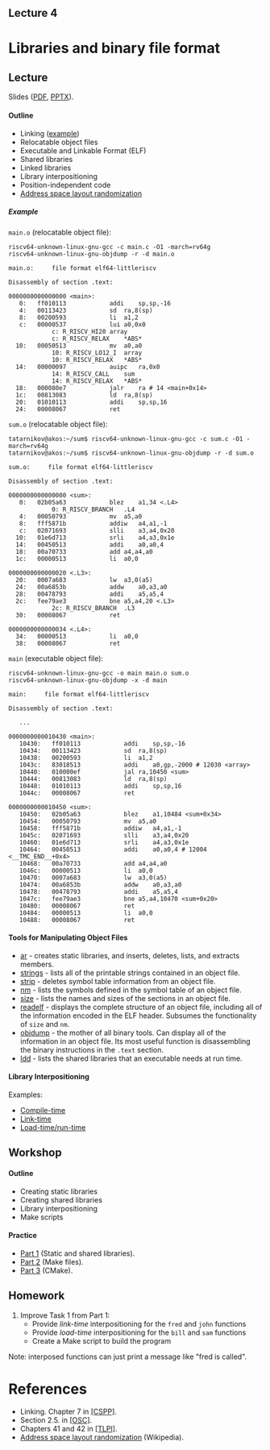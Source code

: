 Lecture 4
---

# Libraries and binary file format

## Lecture

Slides ([PDF](OS_Lecture_04.pdf), [PPTX](OS_Lecture_04.pptx)).

#### Outline

* Linking ([example](https://github.com/andrewt0301/hse-acos-course/tree/master/docs/part2os/04_Linking/linking))
* Relocatable object files
* Executable and Linkable Format (ELF)
* Shared libraries
* Linked libraries
* Library interpositioning
* Position-independent code
* [Address space layout randomization](https://github.com/andrewt0301/hse-acos-course/tree/master/docs/part2os/04_Linking/aslr)

##### Example

`main.o` (relocatable object file):
```
riscv64-unknown-linux-gnu-gcc -c main.c -O1 -march=rv64g
riscv64-unknown-linux-gnu-objdump -r -d main.o

main.o:     file format elf64-littleriscv

Disassembly of section .text:

0000000000000000 <main>:
   0:	ff010113          	addi	sp,sp,-16
   4:	00113423          	sd	ra,8(sp)
   8:	00200593          	li	a1,2
   c:	00000537          	lui	a0,0x0
			c: R_RISCV_HI20	array
			c: R_RISCV_RELAX	*ABS*
  10:	00050513          	mv	a0,a0
			10: R_RISCV_LO12_I	array
			10: R_RISCV_RELAX	*ABS*
  14:	00000097          	auipc	ra,0x0
			14: R_RISCV_CALL	sum
			14: R_RISCV_RELAX	*ABS*
  18:	000080e7          	jalr	ra # 14 <main+0x14>
  1c:	00813083          	ld	ra,8(sp)
  20:	01010113          	addi	sp,sp,16
  24:	00008067          	ret
```

`sum.o` (relocatable object file):
```
tatarnikov@akos:~/sum$ riscv64-unknown-linux-gnu-gcc -c sum.c -O1 -march=rv64g
tatarnikov@akos:~/sum$ riscv64-unknown-linux-gnu-objdump -r -d sum.o

sum.o:     file format elf64-littleriscv

Disassembly of section .text:

0000000000000000 <sum>:
   0:	02b05a63          	blez	a1,34 <.L4>
			0: R_RISCV_BRANCH	.L4
   4:	00050793          	mv	a5,a0
   8:	fff5871b          	addiw	a4,a1,-1
   c:	02071693          	slli	a3,a4,0x20
  10:	01e6d713          	srli	a4,a3,0x1e
  14:	00450513          	addi	a0,a0,4
  18:	00a70733          	add	a4,a4,a0
  1c:	00000513          	li	a0,0

0000000000000020 <.L3>:
  20:	0007a683          	lw	a3,0(a5)
  24:	00a6853b          	addw	a0,a3,a0
  28:	00478793          	addi	a5,a5,4
  2c:	fee79ae3          	bne	a5,a4,20 <.L3>
			2c: R_RISCV_BRANCH	.L3
  30:	00008067          	ret

0000000000000034 <.L4>:
  34:	00000513          	li	a0,0
  38:	00008067          	ret
```

`main` (executable object file):
```
riscv64-unknown-linux-gnu-gcc -o main main.o sum.o
riscv64-unknown-linux-gnu-objdump -x -d main

main:     file format elf64-littleriscv

Disassembly of section .text:

   ...

0000000000010430 <main>:
   10430:	ff010113          	addi	sp,sp,-16
   10434:	00113423          	sd	ra,8(sp)
   10438:	00200593          	li	a1,2
   1043c:	83018513          	addi	a0,gp,-2000 # 12030 <array>
   10440:	010000ef          	jal	ra,10450 <sum>
   10444:	00813083          	ld	ra,8(sp)
   10448:	01010113          	addi	sp,sp,16
   1044c:	00008067          	ret

0000000000010450 <sum>:
   10450:	02b05a63          	blez	a1,10484 <sum+0x34>
   10454:	00050793          	mv	a5,a0
   10458:	fff5871b          	addiw	a4,a1,-1
   1045c:	02071693          	slli	a3,a4,0x20
   10460:	01e6d713          	srli	a4,a3,0x1e
   10464:	00450513          	addi	a0,a0,4 # 12004 <__TMC_END__+0x4>
   10468:	00a70733          	add	a4,a4,a0
   1046c:	00000513          	li	a0,0
   10470:	0007a683          	lw	a3,0(a5)
   10474:	00a6853b          	addw	a0,a3,a0
   10478:	00478793          	addi	a5,a5,4
   1047c:	fee79ae3          	bne	a5,a4,10470 <sum+0x20>
   10480:	00008067          	ret
   10484:	00000513          	li	a0,0
   10488:	00008067          	ret
```

#### Tools for Manipulating Object Files

* [ar](https://man7.org/linux/man-pages/man1/ar.1.html) -
  creates static libraries, and inserts, deletes, lists, and extracts members.
* [strings](https://man7.org/linux/man-pages/man1/strings.1.html) -
  lists all of the printable strings contained in an object file.
* [strip](https://man7.org/linux/man-pages/man1/strip.1.html) -
  deletes symbol table information from an object file.
* [nm](https://man7.org/linux/man-pages/man1/nm.1.html) -
  lists the symbols defined in the symbol table of an object file.
* [size](https://man7.org/linux/man-pages/man1/size.1.html) -
  lists the names and sizes of the sections in an object file.
* [readelf](https://man7.org/linux/man-pages/man1/readelf.1.html) -
  displays the complete structure of an object file, including all of the information
  encoded in the ELF header. Subsumes the functionality of `size` and `nm`.
* [objdump](https://man7.org/linux/man-pages/man1/objdump.1.html) -
  the mother of all binary tools. Can display all of the information in an object file.
  Its most useful function is disassembling the binary instructions in the `.text` section.
* [ldd](https://man7.org/linux/man-pages/man1/ldd.1.html) -
  lists the shared libraries that an executable needs at run time.

#### Library Interpositioning

Examples:

* [Compile-time](https://github.com/andrewt0301/hse-acos-course/tree/master/docs/part2os/04_Linking/interpos_comp) 
* [Link-time](https://github.com/andrewt0301/hse-acos-course/tree/master/docs/part2os/04_Linking/interpos_link)
* [Load-time/run-time](https://github.com/andrewt0301/hse-acos-course/tree/master/docs/part2os/04_Linking/interpos_runt)

## Workshop

#### Outline

* Creating static libraries
* Creating shared libraries
* Library interpositioning
* Make scripts

#### Practice

* [Part 1](libs.md) (Static and shared libraries).
* [Part 2](make.md) (Make files).
* [Part 3](cmake/CMakeLists.txt) (CMake).

## Homework

1. Improve Task 1 from Part 1:
   * Provide _link-time_ interpositioning for the `fred` and `john` functions
   * Provide _load-time_ interpositioning for the `bill` and `sam` functions
   * Create a Make script to build the program

Note: interposed functions can just print a message like "fred is called".

# References

* Linking. Chapter 7 in [[CSPP]](../../books.md).
* Section 2.5. in [[OSC]](../../books.md).
* Chapters 41 and 42 in [[TLPI]](../../books.md).
* [Address space layout randomization](https://en.wikipedia.org/wiki/Address_space_layout_randomization) (Wikipedia).
